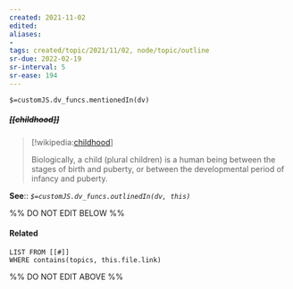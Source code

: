 ```yaml
---
created: 2021-11-02 
edited: 
aliases:
-  
tags: created/topic/2021/11/02, node/topic/outline
sr-due: 2022-02-19
sr-interval: 5
sr-ease: 194
---
```

`$=customJS.dv_funcs.mentionedIn(dv)`

##### <s class="topic-title">[[childhood]]</s>

> [!wikipedia:[childhood](https://en.wikipedia.org/wiki/Child)]
> 
> Biologically, a child (plural children) is a human being between the stages of birth and puberty, or between the developmental period of infancy and puberty. 

**See**::
*`$=customJS.dv_funcs.outlinedIn(dv, this)`*

%% DO NOT EDIT BELOW %%
#### Related 
```dataview
LIST FROM [[#]]
WHERE contains(topics, this.file.link)
```
%% DO NOT EDIT ABOVE %%
